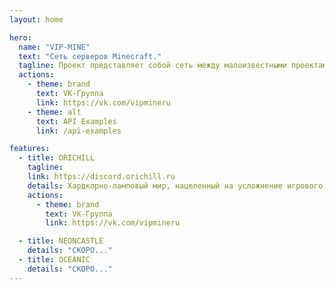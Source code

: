 ```yaml
---
layout: home

hero:
  name: "VIP-MINE"
  text: "Сеть серверов Minecraft."
  tagline: Проект представляет собой сеть между малоизвестными проектами Minecraft, которые готовы сотрудничать друг с другом, чтобы развить коммуникабельность и достичь своих целей в месте. 
  actions:
    - theme: brand
      text: VK-Группа
      link: https://vk.com/vipmineru
    - theme: alt
      text: API Examples
      link: /api-examples

features:
  - title: ORICHILL
    tagline: 
    link: https://discord.orichill.ru
    details: Хардкорно-ламповый мир, нацеленный на усложнение игрового процесса игрока, но компенсируемый удобными механиками для его же облегчения, чтобы добиться идеального баланса в игровой среде. 
    actions:
      - theme: brand
        text: VK-Группа
        link: https://vk.com/vipmineru

  - title: NEONCASTLE
    details: "СКОРО..."
  - title: OCEANIC
    details: "СКОРО..."
---
```

